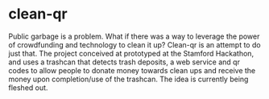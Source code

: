 # clean-qr

Public garbage is a problem. What if there was a way to leverage the power of crowdfunding and technology to clean it up? Clean-qr is an attempt to do just that. The project conceived at prototyped at the Stamford Hackathon, and uses a trashcan that detects trash deposits, a web service and qr codes to allow people to donate money towards clean ups and receive the money upon completion/use of the trashcan. The idea is currently being fleshed out.
